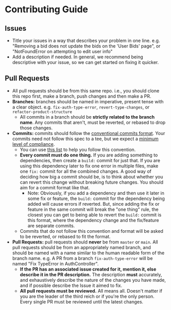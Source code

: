 # Contributing Guide

## Issues

- Title your issues in a way that describes your problem in one line. e.g. "Removing a bid does not update the bids on the 'User Bids' page", or "NotFoundError on attempting to edit user info"
- Add a description if needed. In general, we recommend being descriptive with your issue, so we can get started on fixing it quicker.

## Pull Requests

- All pull requests should be from this same repo. i.e., you should clone this repo first, make a branch, push changes and then make a PR.
- **Branches:** branches should be named in imperative, present tense with a clear object. e.g. `fix-auth-type-error`, `revert-type-changes`, or `refactor-product-structure`
  - All commits in a branch should be **strictly related to the branch name**. Any commits that aren't, must be reverted, or rebased to drop those changes.
- **Commits:** commits should follow the [conventional commits format](https://www.conventionalcommits.org/en/v1.0.0/). Your commits need not follow this spec to a tee, but we expect a [minimum level of compliance](https://www.conventionalcommits.org/en/v1.0.0/#commit-message-with-description-and-breaking-change-footer).
  - You can use [this list](https://github.com/angular/angular/blob/22b96b9/CONTRIBUTING.md#type) to help you follow this convention.
  - **Every commit must do one thing.** If you are adding something to dependencies, then create a `build:` commit for just that. If you are using this dependency later to fix one error in multiple files, make one `fix:` commit for all the combined changes.    A good way of deciding how big a commit should be, is to think about whether you can revert this change without breaking future changes. You should aim for a commit format like that.
    - Note: Obviously, if you add a dependency and then use it later in some fix or feature, the `build:` commit for the dependency being added will cause errors if reverted. But, since adding the fix or feature in the same commit will break the "one thing" rule, the closest you can get to being able to revert the `build:` commit is this format, where the dependency change and the fix/feature are separate commits.
  - Commits that do not follow this convention and format will be asked to be reverted, or rebased to fit the format.
- **Pull Requests:** pull requests should **never** be from `master` or `main`. All pull requests should be from an appropriately named branch, and should be named with a name similar to the human readable form of the branch name. e.g. A PR from a branch `fix-auth-type-error` will be named "Fix TypeError in AuthController".
  - **If the PR has an associated issue created for it, mention it, else describe it in the PR description.** The description **must** accurately, and exhaustively describe the nature of the changes you have made, and if possible describe the Issue it aimed to fix.
  - **All pull requests must be reviewed.** All means all. Doesn't matter if you are the leader of the third reich or if you're the only person. Every single PR must be reviewed until the latest changes.
